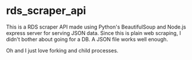 # rds_scraper_api
This is a RDS scraper API made using Python's BeautifulSoup and Node.js express server for serving JSON data. Since this is plain web scraping, I didn't bother about going for a DB. A JSON file works well enough.

Oh and I just love forking and child processes.
